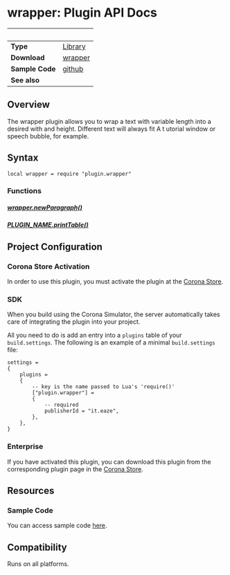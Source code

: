 
# wrapper: Plugin API Docs

|                      | &nbsp; 
| -------------------- | ---------------------------------------------------------------
| __Type__             | [Library](http://docs.coronalabs.com/api/type/Library.html)
| __Download__         | [wrapper](http://store.coronalabs.com/plugin/wrapper)
| __Sample Code__      | [github](http://store.coronalabs.com/plugin/wrapper)
| __See also__         | 

## Overview

The wrapper plugin allows you to wrap a text with variable length into a desired with and height. Different text will always fit A t utorial window or speech bubble, for example.


## Syntax

	local wrapper = require "plugin.wrapper"

### Functions

##### [wrapper.newParagraph()](newParagraph.markdown)

##### [PLUGIN_NAME.printTable()](printTable.markdown)



## Project Configuration

### Corona Store Activation

In order to use this plugin, you must activate the plugin at the [Corona Store](http://store.coronalabs.com/plugin/wrapper).


### SDK

When you build using the Corona Simulator, the server automatically takes care of integrating the plugin into your project. 

All you need to do is add an entry into a `plugins` table of your `build.settings`. The following is an example of a minimal `build.settings` file:

``````
settings =
{
	plugins =
	{
		-- key is the name passed to Lua's 'require()'
		["plugin.wrapper"] =
		{
			-- required
			publisherId = "it.eaze",
		},
	},		
}
``````

### Enterprise

If you have activated this plugin, you can download this plugin from the corresponding plugin page in the [Corona Store](http://store.coronalabs.com/plugin/wrapper).



## Resources

### Sample Code

You can access sample code [here](SAMPLE_CODE_URL).




## Compatibility

Runs on all platforms.

